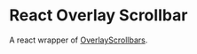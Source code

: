 # React Overlay Scrollbar

A react wrapper of [OverlayScrollbars](https://github.com/KingSora/OverlayScrollbars).
